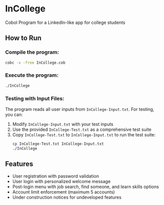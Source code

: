# InCollege
Cobol Program for a LinkedIn-like app for college students

## How to Run

### Compile the program:
```bash
cobc -x -free InCollege.cob
```

### Execute the program:
```bash
./InCollege
```

### Testing with Input Files:
The program reads all user inputs from `InCollege-Input.txt`. For testing, you can:
1. Modify `InCollege-Input.txt` with your test inputs
2. Use the provided `InCollege-Test.txt` as a comprehensive test suite
3. Copy `InCollege-Test.txt` to `InCollege-Input.txt` to run the test suite:
   ```bash
   cp InCollege-Test.txt InCollege-Input.txt
   ./InCollege
   ```

## Features
- User registration with password validation
- User login with personalized welcome message
- Post-login menu with job search, find someone, and learn skills options
- Account limit enforcement (maximum 5 accounts)
- Under construction notices for undeveloped features
